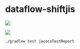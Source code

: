 # dataflow-shiftjis

<a href="https://codeclimate.com/github/takeo-asai/dataflow-shiftjis/maintainability"><img src="https://api.codeclimate.com/v1/badges/b74ac22f1b901e3c832c/maintainability" /></a>

<a href="https://codeclimate.com/github/takeo-asai/dataflow-shiftjis/test_coverage"><img src="https://api.codeclimate.com/v1/badges/b74ac22f1b901e3c832c/test_coverage" /></a>


```bash:
./gradlew test jacocoTestReport
```